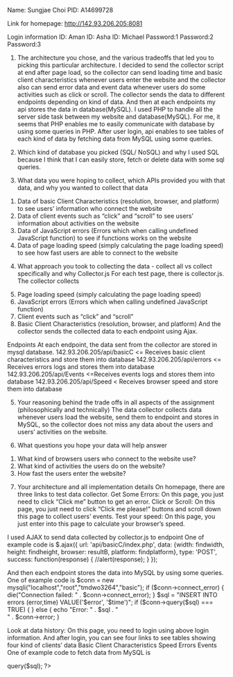 Name: Sungjae Choi
PID: A14699728

Link for homepage: http://142.93.206.205:8081

Login information
ID: Aman              ID: Asha                ID: Michael
Password:1         Password:2          Password:3

1) The architecture you chose, and the various tradeoffs that led you to picking this particular architecture.
I decided to send the collector script at end after page load, so the collector can send loading time and basic client characteristics whenever users enter the website and the collector also can send error data and event data whenever users do some activities such as click or scroll. The collector sends the data to different endpoints depending on kind of data. 
And then at each endpoints my api stores the data in database(MySQL). I used PHP to handle all the server side task between my website and database(MySQL). For me, it seems that PHP enables me to easily communicate with database by using some queries in PHP. 
After user login, api enables to see tables of each kind of data by fetching data from MySQL using some queries. 

2) Which kind of database you picked (SQL/ NoSQL) and why
I used SQL because I think that I can easily store, fetch or delete data with some sql queries.

3) What data you were hoping to collect, which APIs provided you with that data, and why you wanted to collect that data
1.	Data of basic Client Characteristics (resolution, browser, and platform) to see users’ information who connect the website
2.	Data of client events such as “click” and “scroll” to see users’ information about activities on the website
3.	Data of JavaScript errors (Errors which when calling undefined JavaScript function) to see if functions works on the website
4.	Data of page loading speed (simply calculating the page loading speed) to see how fast users are able to connect to the website


4) What approach you took to collecting the data - collect all vs collect specifically and why
Collector.js
For each test page, there is collector.js.
The collector collects 
5.	Page loading speed (simply calculating the page loading speed)
6.	JavaScript errors (Errors which when calling undefined JavaScript function)
7.	Client events such as “click” and “scroll”
8.	Basic Client Characteristics (resolution, browser, and platform)
And the collector sends the collected data to each endpoint using Ajax.

Endpoints
At each endpoint, the data sent from the collector are stored in mysql database.
142.93.206.205/api/basicC  <= Receives basic client characteristics and store them into database
142.93.206.205/api/errors  <= Receives errors logs and stores them into database 
142.93.206.205/api/Events  <=Receives events logs and stores them into database
142.93.206.205/api/Speed  < Receives browser speed and store them into database

5) Your reasoning behind the trade offs in all aspects of the assignment (philosophically and technically)
The data collector collects data whenever users load the website, send them to endpoint and stores in MySQL, so the collector does not miss any data about the users and users’ activities on the website. 

6) What questions you hope your data will help answer
1. What kind of browsers users who connect to the website use?
2. What kind of activities the users do on the website?
3. How fast the users enter the website?
 
7) Your architecture and all implementation details
On homepage, there are three links to test data collector.
Get Some Errors: On this page, you just need to click “Click me” button to get an error.
Click or Scroll: On this page, you just need to click “Click me please!” buttons and scroll down this page to collect users’ events.
Test your speed: On this page, you just enter into this page to calculate your browser’s speed.

I used AJAX to send data collected by collector.js to endpoint 
One of example code is
        $.ajax({
            url: 'api/basicC/index.php',
            data: {width: findwidth, height: findheight, browser: resultB, platform: findplatform},
            type: 'POST',
            success: function(response) {
            //alert(response);
            }
        });

And then each endpoint stores the data into MySQL by using some queries.
One of example code is
    $conn = new mysqli("localhost","root","tmdwo3264","basic");
    if ($conn->connect_error) {
        die("Connection failed: " . $conn->connect_error);
    } 
    $sql = "INSERT INTO errors (error,time) VALUE('$error', '$time')";
    if ($conn->query($sql) === TRUE) {
    } else {
        echo "Error: " . $sql . "<br>" . $conn->error;
    }

Look at data history: On this page, you need to login using above login information.
And after login, you can see four links to see tables showing four kind of clients’ data
Basic Client Characteristics
Speed
Errors
Events
One of example code to fetch data from MySQL is
<?php
$con=mysqli_connect("localhost","root","tmdwo3264","basic");
$sql= "SELECT * FROM errors ";
$result = $con->query($sql);
?>
